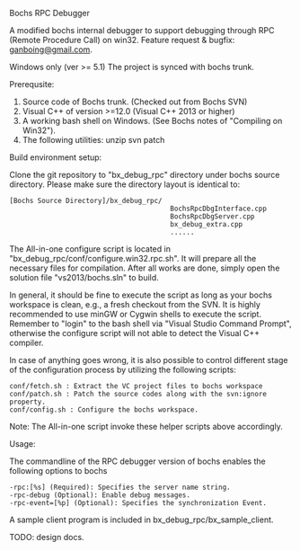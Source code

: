 Bochs RPC Debugger

A modified bochs internal debugger to support debugging through RPC (Remote Procedure Call) on win32.
Feature request & bugfix: ganboing@gmail.com. 

Windows only (ver >= 5.1)
The project is synced with bochs trunk. 

Prerequsite:

1. Source code of Bochs trunk. (Checked out from Bochs SVN)
2. Visual C++ of version >=12.0 (Visual C++ 2013 or higher)
3. A working bash shell on Windows. (See Bochs notes of "Compiling on Win32").
4. The following utilities:
	unzip
	svn
	patch

Build environment setup:

Clone the git repository to "bx_debug_rpc" directory under bochs source directory. Please make sure the directory layout is identical to:

	[Bochs Source Directory]/bx_debug_rpc/
											BochsRpcDbgInterface.cpp
											BochsRpcDbgServer.cpp
											bx_debug_extra.cpp
											......

The All-in-one configure script is located in "bx_debug_rpc/conf/configure.win32.rpc.sh". It will prepare all the necessary files for compilation. After all works are done, simply open the solution file "vs2013/bochs.sln" to build.

In general, it should be fine to execute the script as long as your bochs workspace is clean, e.g., a fresh checkout from the SVN. It is highly recommended to use minGW or Cygwin shells to execute the script. Remember to "login" to the bash shell via "Visual Studio Command Prompt", otherwise the configure script will not able to detect the Visual C++ compiler.

In case of anything goes wrong, it is also possible to control different stage of the configuration process by utilizing the following scripts:

	conf/fetch.sh : Extract the VC project files to bochs workspace
	conf/patch.sh : Patch the source codes along with the svn:ignore property.
	conf/config.sh : Configure the bochs workspace.

Note: The All-in-one script invoke these helper scripts above accordingly.

Usage:

The commandline of the RPC debugger version of bochs enables the following options to bochs
	
	-rpc:[%s] (Required): Specifies the server name string.
	-rpc-debug (Optional): Enable debug messages.
	-rpc-event=[%p] (Optional): Specifies the synchronization Event.

A sample client program is included in bx_debug_rpc/bx_sample_client.

TODO: design docs.
